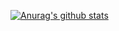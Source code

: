 [![Anurag's github stats](https://github-readme-stats.vercel.app/api?username=NozomuIkuta&count_private=true&show_icons=true)](https://github.com/anuraghazra/github-readme-stats)
